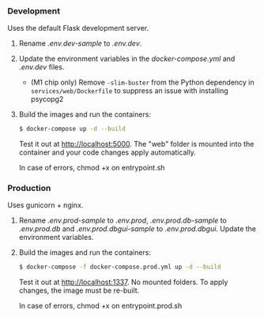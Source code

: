 
### Development

Uses the default Flask development server.

1. Rename *.env.dev-sample* to *.env.dev*.
1. Update the environment variables in the *docker-compose.yml* and *.env.dev* files.
    - (M1 chip only) Remove `-slim-buster` from the Python dependency in `services/web/Dockerfile` to suppress an issue with installing psycopg2
1. Build the images and run the containers:

    ```sh
    $ docker-compose up -d --build
    ```

    Test it out at [http://localhost:5000](http://localhost:5000). The "web" folder is mounted into the container and your code changes apply automatically.
    
    In case of errors, chmod +x on entrypoint.sh

### Production

Uses gunicorn + nginx.

1. Rename *.env.prod-sample* to *.env.prod*, *.env.prod.db-sample* to *.env.prod.db* and *.env.prod.dbgui-sample* to *.env.prod.dbgui*. Update the environment variables.
1. Build the images and run the containers:

    ```sh
    $ docker-compose -f docker-compose.prod.yml up -d --build
    ```

    Test it out at [http://localhost:1337](http://localhost:1337). No mounted folders. To apply changes, the image must be re-built.
    
    
    In case of errors, chmod +x on entrypoint.prod.sh
